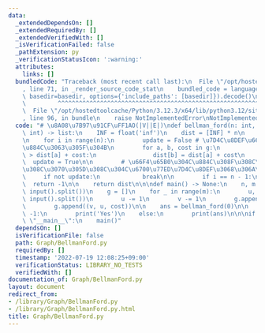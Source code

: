 ```yaml
---
data:
  _extendedDependsOn: []
  _extendedRequiredBy: []
  _extendedVerifiedWith: []
  _isVerificationFailed: false
  _pathExtension: py
  _verificationStatusIcon: ':warning:'
  attributes:
    links: []
  bundledCode: "Traceback (most recent call last):\n  File \"/opt/hostedtoolcache/Python/3.12.3/x64/lib/python3.12/site-packages/onlinejudge_verify/documentation/build.py\"\
    , line 71, in _render_source_code_stat\n    bundled_code = language.bundle(stat.path,\
    \ basedir=basedir, options={'include_paths': [basedir]}).decode()\n          \
    \         ^^^^^^^^^^^^^^^^^^^^^^^^^^^^^^^^^^^^^^^^^^^^^^^^^^^^^^^^^^^^^^^^^^^^^^^^^^^^^^^^^\n\
    \  File \"/opt/hostedtoolcache/Python/3.12.3/x64/lib/python3.12/site-packages/onlinejudge_verify/languages/python.py\"\
    , line 96, in bundle\n    raise NotImplementedError\nNotImplementedError\n"
  code: "# \u8A08\u7B97\u91CF\uFF1AO(|V||E|)\ndef bellman_ford(n: int, g: list, s:\
    \ int) -> list:\n    INF = float('inf')\n    dist = [INF] * n\n    dist[s] = 0\n\
    \n    for i in range(n):\n        update = False # \u7D4C\u8DEF\u66F4\u65B0\u3092\
    \u884C\u3063\u305F\u304B\n        for a, b, cost in g:\n            if dist[b]\
    \ > dist[a] + cost:\n                dist[b] = dist[a] + cost\n              \
    \  update = True\n\n        # \u66F4\u65B0\u304C\u884C\u308F\u308C\u306A\u3051\
    \u308C\u3070\u305D\u308C\u304C\u6700\u77ED\u7D4C\u8DEF\u3068\u306A\u308B\n   \
    \     if not update:\n            break\n\n        if i == n - 1:\n          \
    \  return -1\n\n    return dist\n\n\ndef main() -> None:\n    n, m = map(int,\
    \ input().split())\n    g = []\n    for _ in range(m):\n        u, v, cost = map(int,\
    \ input().split())\n        u -= 1\n        v -= 1\n        g.append((u, v, cost))\n\
    \        g.append((v, u, cost))\n\n    ans = bellman_ford(0)\n\n    if ans ==\
    \ -1:\n        print('Yes')\n    else:\n        print(ans)\n\n\nif __name__ ==\
    \ \"__main__\":\n    main()"
  dependsOn: []
  isVerificationFile: false
  path: Graph/BellmanFord.py
  requiredBy: []
  timestamp: '2022-07-19 12:08:25+09:00'
  verificationStatus: LIBRARY_NO_TESTS
  verifiedWith: []
documentation_of: Graph/BellmanFord.py
layout: document
redirect_from:
- /library/Graph/BellmanFord.py
- /library/Graph/BellmanFord.py.html
title: Graph/BellmanFord.py
---
```

